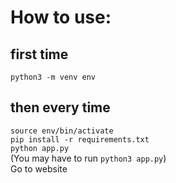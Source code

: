 # How to use:
## first time
`python3 -m venv env` <br>
## then every time
`source env/bin/activate`<br>
`pip install -r requirements.txt`<br>
`python app.py`<br>
(You may have to run `python3 app.py`)<br>
Go to website
